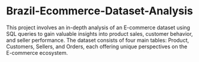 # Brazil-Ecommerce-Dataset-Analysis
This project involves an in-depth analysis of an E-commerce dataset using SQL queries to gain valuable insights into product sales, customer behavior, and seller performance. The dataset consists of four main tables: Product, Customers, Sellers, and Orders, each offering unique perspectives on the E-commerce ecosystem.
